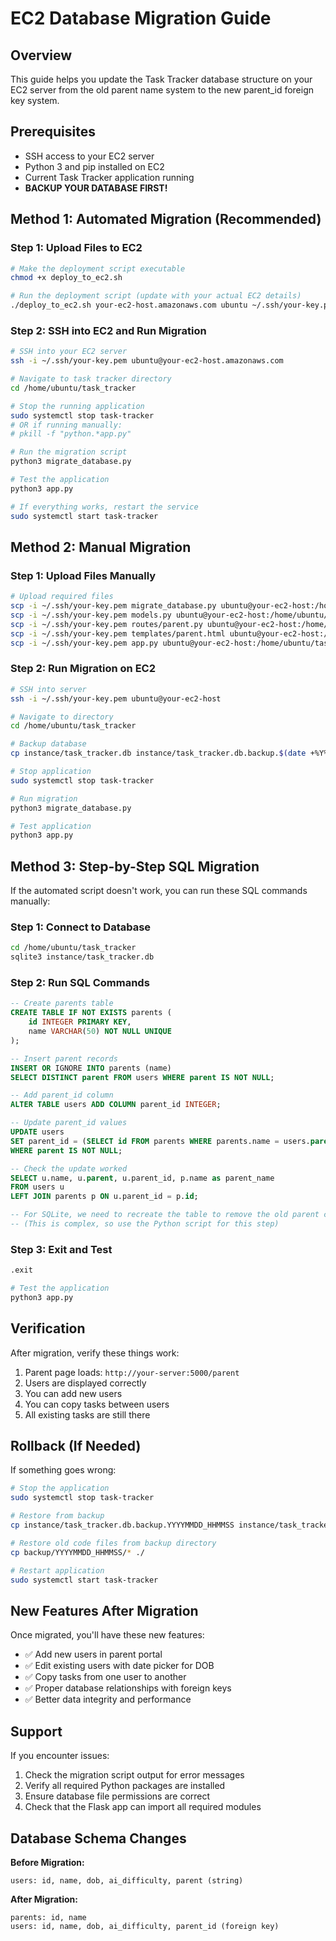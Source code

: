 # EC2 Database Migration Guide

## Overview
This guide helps you update the Task Tracker database structure on your EC2 server from the old parent name system to the new parent_id foreign key system.

## Prerequisites
- SSH access to your EC2 server
- Python 3 and pip installed on EC2
- Current Task Tracker application running
- **BACKUP YOUR DATABASE FIRST!**

## Method 1: Automated Migration (Recommended)

### Step 1: Upload Files to EC2
```bash
# Make the deployment script executable
chmod +x deploy_to_ec2.sh

# Run the deployment script (update with your actual EC2 details)
./deploy_to_ec2.sh your-ec2-host.amazonaws.com ubuntu ~/.ssh/your-key.pem
```

### Step 2: SSH into EC2 and Run Migration
```bash
# SSH into your EC2 server
ssh -i ~/.ssh/your-key.pem ubuntu@your-ec2-host.amazonaws.com

# Navigate to task tracker directory
cd /home/ubuntu/task_tracker

# Stop the running application
sudo systemctl stop task-tracker
# OR if running manually:
# pkill -f "python.*app.py"

# Run the migration script
python3 migrate_database.py

# Test the application
python3 app.py

# If everything works, restart the service
sudo systemctl start task-tracker
```

## Method 2: Manual Migration

### Step 1: Upload Files Manually
```bash
# Upload required files
scp -i ~/.ssh/your-key.pem migrate_database.py ubuntu@your-ec2-host:/home/ubuntu/task_tracker/
scp -i ~/.ssh/your-key.pem models.py ubuntu@your-ec2-host:/home/ubuntu/task_tracker/
scp -i ~/.ssh/your-key.pem routes/parent.py ubuntu@your-ec2-host:/home/ubuntu/task_tracker/routes/
scp -i ~/.ssh/your-key.pem templates/parent.html ubuntu@your-ec2-host:/home/ubuntu/task_tracker/templates/
scp -i ~/.ssh/your-key.pem app.py ubuntu@your-ec2-host:/home/ubuntu/task_tracker/
```

### Step 2: Run Migration on EC2
```bash
# SSH into server
ssh -i ~/.ssh/your-key.pem ubuntu@your-ec2-host

# Navigate to directory
cd /home/ubuntu/task_tracker

# Backup database
cp instance/task_tracker.db instance/task_tracker.db.backup.$(date +%Y%m%d_%H%M%S)

# Stop application
sudo systemctl stop task-tracker

# Run migration
python3 migrate_database.py

# Test application
python3 app.py
```

## Method 3: Step-by-Step SQL Migration

If the automated script doesn't work, you can run these SQL commands manually:

### Step 1: Connect to Database
```bash
cd /home/ubuntu/task_tracker
sqlite3 instance/task_tracker.db
```

### Step 2: Run SQL Commands
```sql
-- Create parents table
CREATE TABLE IF NOT EXISTS parents (
    id INTEGER PRIMARY KEY,
    name VARCHAR(50) NOT NULL UNIQUE
);

-- Insert parent records
INSERT OR IGNORE INTO parents (name) 
SELECT DISTINCT parent FROM users WHERE parent IS NOT NULL;

-- Add parent_id column
ALTER TABLE users ADD COLUMN parent_id INTEGER;

-- Update parent_id values
UPDATE users 
SET parent_id = (SELECT id FROM parents WHERE parents.name = users.parent)
WHERE parent IS NOT NULL;

-- Check the update worked
SELECT u.name, u.parent, u.parent_id, p.name as parent_name
FROM users u
LEFT JOIN parents p ON u.parent_id = p.id;

-- For SQLite, we need to recreate the table to remove the old parent column
-- (This is complex, so use the Python script for this step)
```

### Step 3: Exit and Test
```sql
.exit
```

```bash
# Test the application
python3 app.py
```

## Verification

After migration, verify these things work:
1. Parent page loads: `http://your-server:5000/parent`
2. Users are displayed correctly
3. You can add new users
4. You can copy tasks between users
5. All existing tasks are still there

## Rollback (If Needed)

If something goes wrong:
```bash
# Stop the application
sudo systemctl stop task-tracker

# Restore from backup
cp instance/task_tracker.db.backup.YYYYMMDD_HHMMSS instance/task_tracker.db

# Restore old code files from backup directory
cp backup/YYYYMMDD_HHMMSS/* ./

# Restart application
sudo systemctl start task-tracker
```

## New Features After Migration

Once migrated, you'll have these new features:
- ✅ Add new users in parent portal
- ✅ Edit existing users with date picker for DOB
- ✅ Copy tasks from one user to another
- ✅ Proper database relationships with foreign keys
- ✅ Better data integrity and performance

## Support

If you encounter issues:
1. Check the migration script output for error messages
2. Verify all required Python packages are installed
3. Ensure database file permissions are correct
4. Check that the Flask app can import all required modules

## Database Schema Changes

**Before Migration:**
```
users: id, name, dob, ai_difficulty, parent (string)
```

**After Migration:**
```
parents: id, name
users: id, name, dob, ai_difficulty, parent_id (foreign key)
```
